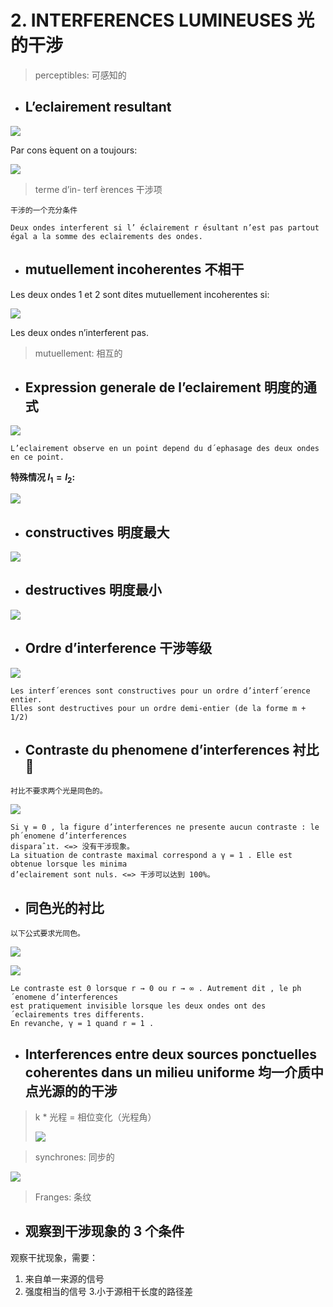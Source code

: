 

# 2. INTERFERENCES LUMINEUSES 光的干涉

> perceptibles: 可感知的
- ## L’eclairement resultant

![](https://notes.sjtu.edu.cn/uploads/upload_ecaa5bd299329ebf4269fe940327b347.png)

Par cons ́equent on a toujours:

![](https://notes.sjtu.edu.cn/uploads/upload_aa88b7b3949d464690ccf90117eb45a0.png)

> terme d’in- terf ́erences 干涉项

```ad-note
干涉的一个充分条件

Deux ondes interferent si l’ ́eclairement r ́esultant n’est pas partout  ́egal a la somme des eclairements des ondes.
```

- ## mutuellement incoherentes 不相干


Les deux ondes 1 et 2 sont dites mutuellement incoherentes si:

![](https://notes.sjtu.edu.cn/uploads/upload_702ee0cd4bf46ca4e2c026f3419d4300.png)

Les deux ondes n’interferent pas.

> mutuellement: 相互的

- ## Expression generale de l’eclairement 明度的通式

![](https://notes.sjtu.edu.cn/uploads/upload_3fb60c22504142624b2391ff857ff2dc.png)

```ad-note
L’eclairement observe en un point depend du d´ephasage des deux ondes en ce point.
```

**特殊情况 $I_1 = I_2$:**

![](https://notes.sjtu.edu.cn/uploads/upload_3d650f871fcb2dff8fcbb5641684c8cb.png)

- ## constructives 明度最大

![](https://notes.sjtu.edu.cn/uploads/upload_867e14639fdb4931eb409f2fd0b0ba1f.png)

- ## destructives 明度最小

![](https://notes.sjtu.edu.cn/uploads/upload_a7f1a2f820f81e97722baeb56658cfb2.png)

- ## Ordre d’interference 干涉等级

![](https://notes.sjtu.edu.cn/uploads/upload_5321da17c3841d8a714b7122ab3dd1da.png)

```ad-note
Les interf´erences sont constructives pour un ordre d’interf´erence entier.
Elles sont destructives pour un ordre demi-entier (de la forme m + 1/2)
```

- ## Contraste du phenomene d’interferences 衬比 :flashlight: 

```ad-note
衬比不要求两个光是同色的。
```

![](https://notes.sjtu.edu.cn/uploads/upload_8979d0229e8dc0bb5bff20402fdcea1a.png)

```ad-note
Si γ = 0 , la figure d’interferences ne presente aucun contraste : le ph´enomene d’interferences
disparaˆıt. <=> 没有干涉现象。
La situation de contraste maximal correspond a γ = 1 . Elle est obtenue lorsque les minima
d’eclairement sont nuls. <=> 干涉可以达到 100%。
```

- ## 同色光的衬比

```ad-note
以下公式要求光同色。
```

![](https://notes.sjtu.edu.cn/uploads/upload_410713628f34d1c4a37bac3887b684ce.png)

![](https://notes.sjtu.edu.cn/uploads/upload_9dfbed90bea8e7878047d1286cc41171.png)

```ad-note
Le contraste est 0 lorsque r → 0 ou r → ∞ . Autrement dit , le ph´enomene d’interferences
est pratiquement invisible lorsque les deux ondes ont des ´eclairements tres differents.
En revanche, γ = 1 quand r = 1 .
```

- ## Interferences entre deux sources ponctuelles coherentes dans un milieu uniforme 均一介质中点光源的的干涉


> k * 光程 = 相位变化（光程角）
> 
> ![](https://notes.sjtu.edu.cn/uploads/upload_b46dbcef6bcecbecf5cab4cad9b6bfb4.png)

> synchrones: 同步的

![](https://notes.sjtu.edu.cn/uploads/upload_b603a9f799afbd2901e28bceaaf361e4.png)

> Franges: 条纹

- ## 观察到干涉现象的 3 个条件

观察干扰现象，需要：
1. 来自单一来源的信号
2. 强度相当的信号
3.小于源相干长度的路径差

